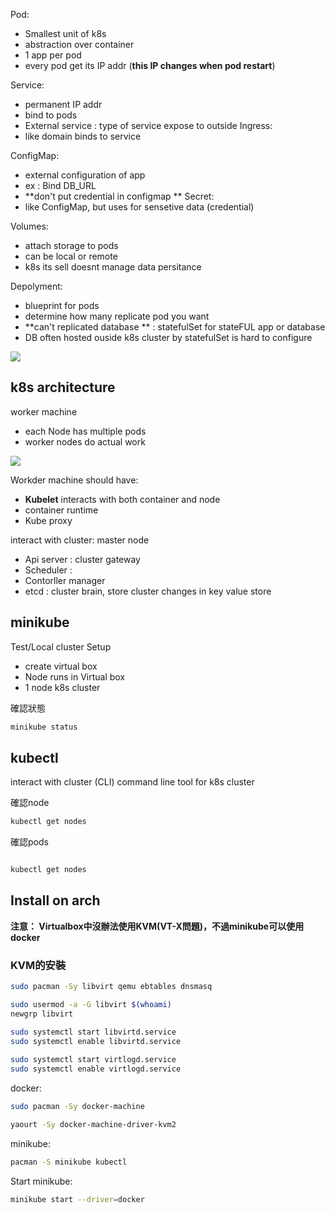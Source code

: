 Pod:
* Smallest unit of k8s
* abstraction over container
* 1 app per pod
* every pod get its IP addr (**this IP changes when pod restart**)

Service:
* permanent IP addr
* bind to pods
* External service : type of service expose to outside
Ingress:
* like domain binds to service

ConfigMap:
* external configuration of app
* ex : Bind DB_URL
* **don't put credential in configmap **
Secret:
* like ConfigMap, but uses for sensetive data (credential)

Volumes:
* attach storage to pods
* can be local or remote
* k8s its sell doesnt manage data persitance 

Depolyment:
* blueprint for pods
* determine how many replicate pod you want
* **can't replicated database ** : statefulSet for stateFUL app or database
* DB often hosted ouside k8s cluster by statefulSet is hard to configure

![](https://i.imgur.com/4bxAFcQ.png)


## k8s architecture
 
 worker machine
 * each Node has multiple pods
 * worker nodes do actual work

![](https://i.imgur.com/pRoSYui.png)

Workder machine should have:
* **Kubelet** interacts with both container and node
* container runtime
* Kube proxy

interact with cluster: master node
* Api server : cluster gateway
* Scheduler :  
* Contorller manager
* etcd : cluster brain, store cluster changes in key value store 

## minikube

Test/Local cluster Setup
* create virtual box
* Node runs in Virtual box
* 1 node k8s cluster

確認狀態
```bash
minikube status
```
## kubectl
interact with cluster (CLI)
command line tool for k8s cluster

確認node
```bash
kubectl get nodes
```

確認pods
```bash

kubectl get nodes

```
## Install on arch

**注意： Virtualbox中沒辦法使用KVM(VT-X問題)，不過minikube可以使用docker**

### KVM的安裝
```bash
sudo pacman -Sy libvirt qemu ebtables dnsmasq
```

```bash
sudo usermod -a -G libvirt $(whoami)  
newgrp libvirt
```
```bash
sudo systemctl start libvirtd.service  
sudo systemctl enable libvirtd.service  
   
sudo systemctl start virtlogd.service  
sudo systemctl enable virtlogd.service
```



docker:
```bash
sudo pacman -Sy docker-machine
```
```bash
yaourt -Sy docker-machine-driver-kvm2
```

minikube:
```bash
pacman -S minikube kubectl
```

Start minikube:
```bash
minikube start --driver=docker
```

